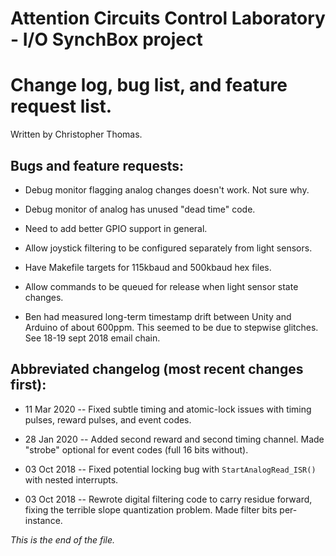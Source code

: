 # Attention Circuits Control Laboratory - I/O SynchBox project
# Change log, bug list, and feature request list.
Written by Christopher Thomas.


## Bugs and feature requests:

* Debug monitor flagging analog changes doesn't work. Not sure why.

* Debug monitor of analog has unused "dead time" code.

* Need to add better GPIO support in general.

* Allow joystick filtering to be configured separately from light sensors.

* Have Makefile targets for 115kbaud and 500kbaud hex files.

* Allow commands to be queued for release when light sensor state changes.

* Ben had measured long-term timestamp drift between Unity and Arduino of
about 600ppm. This seemed to be due to stepwise glitches. See 18-19 sept
2018 email chain.


## Abbreviated changelog (most recent changes first):

* 11 Mar 2020 --
Fixed subtle timing and atomic-lock issues with timing pulses, reward
pulses, and event codes.

* 28 Jan 2020 --
Added second reward and second timing channel. Made "strobe" optional for
event codes (full 16 bits without).

* 03 Oct 2018 --
Fixed potential locking bug with `StartAnalogRead_ISR()` with nested
interrupts.

* 03 Oct 2018 --
Rewrote digital filtering code to carry residue forward, fixing the
terrible slope quantization problem. Made filter bits per-instance.


_This is the end of the file._
